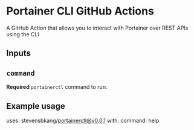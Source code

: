 # Portainer CLI GitHub Actions

A GitHub Action that allows you to interact with Portainer over REST APIs using the CLI

## Inputs

## `command`

**Required** `portainerctl` command to run.

## Example usage

uses: stevensbkang/portainerctl@v0.0.1
with:
  command: help
